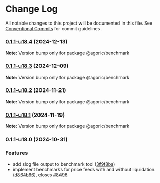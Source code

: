 # Change Log

All notable changes to this project will be documented in this file.
See [Conventional Commits](https://conventionalcommits.org) for commit guidelines.

### [0.1.1-u18.4](https://github.com/Agoric/agoric-sdk/compare/@agoric/benchmark@0.1.1-u18.3...@agoric/benchmark@0.1.1-u18.4) (2024-12-13)

**Note:** Version bump only for package @agoric/benchmark





### [0.1.1-u18.3](https://github.com/Agoric/agoric-sdk/compare/@agoric/benchmark@0.1.1-u18.2...@agoric/benchmark@0.1.1-u18.3) (2024-12-09)

**Note:** Version bump only for package @agoric/benchmark





### [0.1.1-u18.2](https://github.com/Agoric/agoric-sdk/compare/@agoric/benchmark@0.1.1-u18.1...@agoric/benchmark@0.1.1-u18.2) (2024-11-21)

**Note:** Version bump only for package @agoric/benchmark





### [0.1.1-u18.1](https://github.com/Agoric/agoric-sdk/compare/@agoric/benchmark@0.1.1-u18.0...@agoric/benchmark@0.1.1-u18.1) (2024-11-19)

**Note:** Version bump only for package @agoric/benchmark





### 0.1.1-u18.0 (2024-10-31)


### Features

* add slog file output to benchmark tool ([3f9f8ba](https://github.com/Agoric/agoric-sdk/commit/3f9f8badf351ec94e2ea6763eb89a6d358b6a4c4))
* implement benchmarks for price feeds with and without liquidation. ([d864b66](https://github.com/Agoric/agoric-sdk/commit/d864b666104beccf5f5ccad222f7a5d23a5ad7d5)), closes [#8496](https://github.com/Agoric/agoric-sdk/issues/8496)
